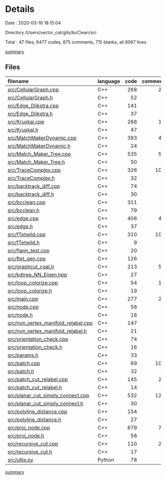 # Details

Date : 2020-03-16 18:15:04

Directory /Users/vector_cat/gits/bcClean/src

Total : 47 files,  6477 codes, 875 comments, 715 blanks, all 8067 lines

[summary](results.md)

## Files
| filename | language | code | comment | blank | total |
| :--- | :--- | ---: | ---: | ---: | ---: |
| [src/CellularGraph.cpp](/src/CellularGraph.cpp) | C++ | 268 | 24 | 28 | 320 |
| [src/CellularGraph.h](/src/CellularGraph.h) | C++ | 52 | 0 | 5 | 57 |
| [src/Edge_Dijkstra.cpp](/src/Edge_Dijkstra.cpp) | C++ | 141 | 5 | 2 | 148 |
| [src/Edge_Dijkstra.h](/src/Edge_Dijkstra.h) | C++ | 37 | 0 | 3 | 40 |
| [src/Kruskal.cpp](/src/Kruskal.cpp) | C++ | 268 | 18 | 19 | 305 |
| [src/Kruskal.h](/src/Kruskal.h) | C++ | 47 | 4 | 15 | 66 |
| [src/MatchMakerDynamic.cpp](/src/MatchMakerDynamic.cpp) | C++ | 393 | 40 | 66 | 499 |
| [src/MatchMakerDynamic.h](/src/MatchMakerDynamic.h) | C++ | 24 | 1 | 2 | 27 |
| [src/Match_Maker_Tree.cpp](/src/Match_Maker_Tree.cpp) | C++ | 535 | 53 | 65 | 653 |
| [src/Match_Maker_Tree.h](/src/Match_Maker_Tree.h) | C++ | 50 | 0 | 7 | 57 |
| [src/TraceComplex.cpp](/src/TraceComplex.cpp) | C++ | 326 | 102 | 66 | 494 |
| [src/TraceComplex.h](/src/TraceComplex.h) | C++ | 32 | 0 | 1 | 33 |
| [src/backtrack_diff.cpp](/src/backtrack_diff.cpp) | C++ | 74 | 6 | 1 | 81 |
| [src/backtrack_diff.h](/src/backtrack_diff.h) | C++ | 30 | 0 | 1 | 31 |
| [src/bcclean.cpp](/src/bcclean.cpp) | C++ | 311 | 8 | 22 | 341 |
| [src/bcclean.h](/src/bcclean.h) | C++ | 79 | 4 | 18 | 101 |
| [src/edge.cpp](/src/edge.cpp) | C++ | 406 | 46 | 20 | 472 |
| [src/edge.h](/src/edge.h) | C++ | 37 | 0 | 4 | 41 |
| [src/fTetwild.cpp](/src/fTetwild.cpp) | C++ | 310 | 108 | 90 | 508 |
| [src/fTetwild.h](/src/fTetwild.h) | C++ | 9 | 0 | 2 | 11 |
| [src/flann_test.cpp](/src/flann_test.cpp) | C++ | 20 | 5 | 7 | 32 |
| [src/ftet_gen.cpp](/src/ftet_gen.cpp) | C++ | 126 | 0 | 4 | 130 |
| [src/graphcut_cgal.h](/src/graphcut_cgal.h) | C++ | 213 | 52 | 32 | 297 |
| [src/kdtree_NN_Eigen.hpp](/src/kdtree_NN_Eigen.hpp) | C++ | 27 | 4 | 9 | 40 |
| [src/loop_colorize.cpp](/src/loop_colorize.cpp) | C++ | 54 | 11 | 2 | 67 |
| [src/loop_colorize.h](/src/loop_colorize.h) | C++ | 19 | 0 | 1 | 20 |
| [src/main.cpp](/src/main.cpp) | C++ | 277 | 23 | 24 | 324 |
| [src/node.cpp](/src/node.cpp) | C++ | 58 | 0 | 1 | 59 |
| [src/node.h](/src/node.h) | C++ | 18 | 0 | 0 | 18 |
| [src/non_vertex_manifold_relabel.cpp](/src/non_vertex_manifold_relabel.cpp) | C++ | 147 | 1 | 3 | 151 |
| [src/non_vertex_manifold_relabel.h](/src/non_vertex_manifold_relabel.h) | C++ | 21 | 0 | 0 | 21 |
| [src/orientation_check.cpp](/src/orientation_check.cpp) | C++ | 74 | 0 | 1 | 75 |
| [src/orientation_check.h](/src/orientation_check.h) | C++ | 16 | 0 | 3 | 19 |
| [src/params.h](/src/params.h) | C++ | 33 | 0 | 0 | 33 |
| [src/patch.cpp](/src/patch.cpp) | C++ | 69 | 104 | 9 | 182 |
| [src/patch.h](/src/patch.h) | C++ | 32 | 4 | 1 | 37 |
| [src/patch_cut_relabel.cpp](/src/patch_cut_relabel.cpp) | C++ | 145 | 22 | 6 | 173 |
| [src/patch_cut_relabel.h](/src/patch_cut_relabel.h) | C++ | 14 | 0 | 0 | 14 |
| [src/planar_cut_simply_connect.cpp](/src/planar_cut_simply_connect.cpp) | C++ | 532 | 126 | 92 | 750 |
| [src/planar_cut_simply_connect.h](/src/planar_cut_simply_connect.h) | C++ | 30 | 0 | 3 | 33 |
| [src/polyline_distance.cpp](/src/polyline_distance.cpp) | C++ | 154 | 3 | 6 | 163 |
| [src/polyline_distance.h](/src/polyline_distance.h) | C++ | 27 | 0 | 3 | 30 |
| [src/proj_node.cpp](/src/proj_node.cpp) | C++ | 679 | 73 | 52 | 804 |
| [src/proj_node.h](/src/proj_node.h) | C++ | 58 | 6 | 6 | 70 |
| [src/recursive_cut.cpp](/src/recursive_cut.cpp) | C++ | 110 | 21 | 6 | 137 |
| [src/recursive_cut.h](/src/recursive_cut.h) | C++ | 17 | 0 | 0 | 17 |
| [src/utlis.py](/src/utlis.py) | Python | 78 | 1 | 7 | 86 |

[summary](results.md)
